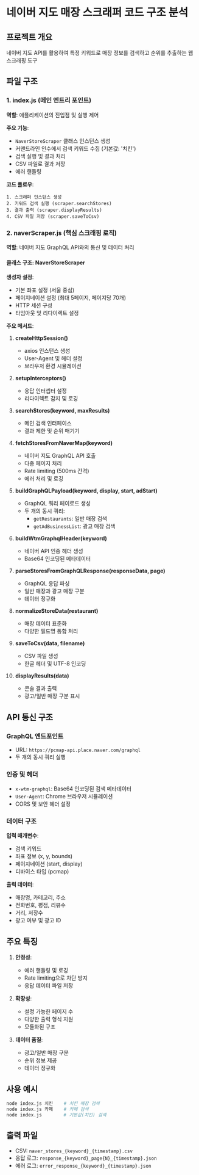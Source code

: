 # 네이버 지도 매장 스크래퍼 코드 구조 분석

## 프로젝트 개요
네이버 지도 API를 활용하여 특정 키워드로 매장 정보를 검색하고 순위를 추출하는 웹 스크래핑 도구

## 파일 구조

### 1. index.js (메인 엔트리 포인트)
**역할**: 애플리케이션의 진입점 및 실행 제어

**주요 기능**:
- `NaverStoreScraper` 클래스 인스턴스 생성
- 커맨드라인 인수에서 검색 키워드 수집 (기본값: '치킨')
- 검색 실행 및 결과 처리
- CSV 파일로 결과 저장
- 에러 핸들링

**코드 플로우**:
```
1. 스크래퍼 인스턴스 생성
2. 키워드 검색 실행 (scraper.searchStores)
3. 결과 출력 (scraper.displayResults)
4. CSV 파일 저장 (scraper.saveToCsv)
```

### 2. naverScraper.js (핵심 스크래핑 로직)
**역할**: 네이버 지도 GraphQL API와의 통신 및 데이터 처리

#### 클래스 구조: NaverStoreScraper

**생성자 설정**:
- 기본 좌표 설정 (서울 중심)
- 페이지네이션 설정 (최대 5페이지, 페이지당 70개)
- HTTP 세션 구성
- 타임아웃 및 리다이렉트 설정

**주요 메서드**:

1. **createHttpSession()**
   - axios 인스턴스 생성
   - User-Agent 및 헤더 설정
   - 브라우저 환경 시뮬레이션

2. **setupInterceptors()**
   - 응답 인터셉터 설정
   - 리다이렉트 감지 및 로깅

3. **searchStores(keyword, maxResults)**
   - 메인 검색 인터페이스
   - 결과 제한 및 순위 매기기

4. **fetchStoresFromNaverMap(keyword)**
   - 네이버 지도 GraphQL API 호출
   - 다중 페이지 처리
   - Rate limiting (500ms 간격)
   - 에러 처리 및 로깅

5. **buildGraphQLPayload(keyword, display, start, adStart)**
   - GraphQL 쿼리 페이로드 생성
   - 두 개의 동시 쿼리:
     - `getRestaurants`: 일반 매장 검색
     - `getAdBusinessList`: 광고 매장 검색

6. **buildWtmGraphqlHeader(keyword)**
   - 네이버 API 인증 헤더 생성
   - Base64 인코딩된 메타데이터

7. **parseStoresFromGraphQLResponse(responseData, page)**
   - GraphQL 응답 파싱
   - 일반 매장과 광고 매장 구분
   - 데이터 정규화

8. **normalizeStoreData(restaurant)**
   - 매장 데이터 표준화
   - 다양한 필드명 통합 처리

9. **saveToCsv(data, filename)**
   - CSV 파일 생성
   - 한글 헤더 및 UTF-8 인코딩

10. **displayResults(data)**
    - 콘솔 결과 출력
    - 광고/일반 매장 구분 표시

## API 통신 구조

### GraphQL 엔드포인트
- URL: `https://pcmap-api.place.naver.com/graphql`
- 두 개의 동시 쿼리 실행

### 인증 및 헤더
- `x-wtm-graphql`: Base64 인코딩된 검색 메타데이터
- `User-Agent`: Chrome 브라우저 시뮬레이션
- CORS 및 보안 헤더 설정

### 데이터 구조
**입력 매개변수**:
- 검색 키워드
- 좌표 정보 (x, y, bounds)
- 페이지네이션 (start, display)
- 디바이스 타입 (pcmap)

**출력 데이터**:
- 매장명, 카테고리, 주소
- 전화번호, 평점, 리뷰수
- 거리, 저장수
- 광고 여부 및 광고 ID

## 주요 특징

1. **안정성**:
   - 에러 핸들링 및 로깅
   - Rate limiting으로 차단 방지
   - 응답 데이터 파일 저장

2. **확장성**:
   - 설정 가능한 페이지 수
   - 다양한 출력 형식 지원
   - 모듈화된 구조

3. **데이터 품질**:
   - 광고/일반 매장 구분
   - 순위 정보 제공
   - 데이터 정규화

## 사용 예시

```bash
node index.js 치킨    # 치킨 매장 검색
node index.js 카페    # 카페 검색
node index.js        # 기본값(치킨) 검색
```

## 출력 파일
- CSV: `naver_stores_{keyword}_{timestamp}.csv`
- 응답 로그: `response_{keyword}_page{N}_{timestamp}.json`
- 에러 로그: `error_response_{keyword}_{timestamp}.json`